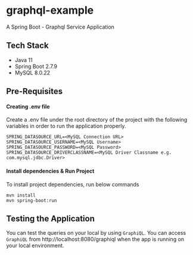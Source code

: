 # graphql-example
A Spring Boot - Graphql Service Application

## Tech Stack
- Java 11
- Spring Boot 2.7.9
- MySQL 8.0.22

## Pre-Requisites

####  Creating .env file
Create a .env file under the root directory of the project with the following variables in order to run the application properly.
```
SPRING_DATASOURCE_URL=<MySQL Connection URL>
SPRING_DATASOURCE_USERNAME=<MySQL Username>
SPRING_DATASOURCE_PASSWORD=<MySQL Password>
SPRING_DATASOURCE_DRIVERCLASSNAME=<MySQL Driver Classname e.g. com.mysql.jdbc.Driver>
```

#### Install dependencies & Run Project
To install project dependencies, run below commands
```
mvn install
mvn spring-boot:run
```

## Testing the Application
You can test the queries on your local by using `GraphiQL`. You can access `GraphiQL` from http://localhost:8080/graphiql when the app is running on your local environment.
